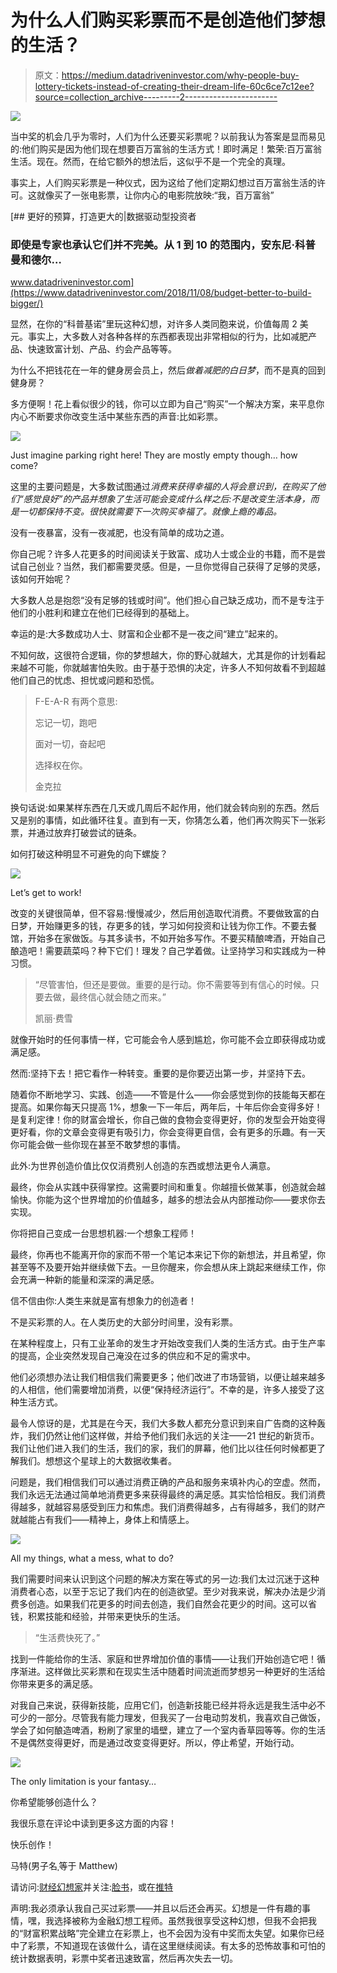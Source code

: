 # 为什么人们购买彩票而不是创造他们梦想的生活？

> 原文：<https://medium.datadriveninvestor.com/why-people-buy-lottery-tickets-instead-of-creating-their-dream-life-60c6ce7c12ee?source=collection_archive---------2----------------------->

![](img/94ec3cfde8713a778030c7954570dedf.png)

当中奖的机会几乎为零时，人们为什么还要买彩票呢？以前我认为答案是显而易见的:他们购买是因为他们现在想要百万富翁的生活方式！即时满足！繁荣:百万富翁生活。现在。然而，在给它额外的想法后，这似乎不是一个完全的真理。

事实上，人们购买彩票是一种仪式，因为这给了他们定期幻想过百万富翁生活的许可。这就像买了一张电影票，让你内心的电影院放映:“我，百万富翁”

[](https://www.datadriveninvestor.com/2018/11/08/budget-better-to-build-bigger/) [## 更好的预算，打造更大的|数据驱动型投资者

### 即使是专家也承认它们并不完美。从 1 到 10 的范围内，安东尼·科普曼和德尔…

www.datadriveninvestor.com](https://www.datadriveninvestor.com/2018/11/08/budget-better-to-build-bigger/) 

显然，在你的“科普基诺”里玩这种幻想，对许多人类同胞来说，价值每周 2 美元。事实上，大多数人对各种各样的东西都表现出非常相似的行为，比如减肥产品、快速致富计划、产品、约会产品等等。

为什么不把钱花在一年的健身房会员上，然后*做着减肥的白日梦*，而不是真的回到健身房？

多方便啊！花上看似很少的钱，你可以立即为自己“购买”一个解决方案，来平息你内心不断要求你改变生活中某些东西的声音:比如彩票。

![](img/513f67ee149ffdd0f7c2d2b6aebf95f1.png)

Just imagine parking right here! They are mostly empty though… how come?

这里的主要问题是，大多数试图通过*消费来获得幸福的人将会意识到，在购买了他们“感觉良好”的产品并想象了生活可能会变成什么样之后:不是改变生活本身，而是一切都保持不变。很快就需要下一次购买幸福了。就像上瘾的毒品。*

没有一夜暴富，没有一夜减肥，也没有简单的成功之道。

你自己呢？许多人花更多的时间阅读关于致富、成功人士或企业的书籍，而不是尝试自己创业？当然，我们都需要灵感。但是，一旦你觉得自己获得了足够的灵感，该如何开始呢？

大多数人总是抱怨“没有足够的钱或时间”。他们担心自己缺乏成功，而不是专注于他们的小胜利和建立在他们已经得到的基础上。

幸运的是:大多数成功人士、财富和企业都不是一夜之间“建立”起来的。

不知何故，这很符合逻辑，你的梦想越大，你的野心就越大，尤其是你的计划看起来越不可能，你就越害怕失败。由于基于恐惧的决定，许多人不知何故看不到超越他们自己的忧虑、担忧或问题和恐慌。

> F-E-A-R 有两个意思:
> 
> 忘记一切，跑吧
> 
> 面对一切，奋起吧
> 
> 选择权在你。
> 
> 金克拉

换句话说:如果某样东西在几天或几周后不起作用，他们就会转向别的东西。然后又是别的事情，如此循环往复。直到有一天，你猜怎么着，他们再次购买下一张彩票，并通过放弃打破尝试的链条。

如何打破这种明显不可避免的向下螺旋？

![](img/53e37235b5183b5ec69442572e502687.png)

Let’s get to work!

改变的关键很简单，但不容易:慢慢减少，然后用创造取代消费。不要做致富的白日梦，开始赚更多的钱，存更多的钱，学习如何投资和让钱为你工作。不要去餐馆，开始多在家做饭。与其多读书，不如开始多写作。不要买精酿啤酒，开始自己酿造吧！需要蔬菜吗？种下它们！理发？自己学着做。让坚持学习和实践成为一种习惯。

> “尽管害怕，但还是要做。重要的是行动。你不需要等到有信心的时候。只要去做，最终信心就会随之而来。”
> 
> 凯丽·费雪

就像开始时的任何事情一样，它可能会令人感到尴尬，你可能不会立即获得成功或满足感。

然而:坚持下去！把它看作一种转变。重要的是你要迈出第一步，并坚持下去。

随着你不断地学习、实践、创造——不管是什么——你会感觉到你的技能每天都在提高。如果你每天只提高 1%，想象一下一年后，两年后，十年后你会变得多好！是复利定律！你的财富会增长，你自己做的食物会变得更好，你的发型会开始变得更好看，你的文章会变得更有吸引力，你会变得更自信，会有更多的乐趣。有一天你可能会做一些你现在甚至不敢梦想的事情。

此外:为世界创造价值比仅仅消费别人创造的东西或想法更令人满意。

最终，你会从实践中获得掌控。这需要时间和重复。你越擅长做某事，创造就会越愉快。你能为这个世界增加的价值越多，越多的想法会从内部推动你——要求你去实现。

你将把自己变成一台思想机器:一个想象工程师！

最终，你再也不能离开你的家而不带一个笔记本来记下你的新想法，并且希望，你甚至等不及要开始并继续做下去。一旦你醒来，你会想从床上跳起来继续工作，你会充满一种新的能量和深深的满足感。

信不信由你:人类生来就是富有想象力的创造者！

不是买彩票的人。在人类历史的大部分时间里，没有彩票。

在某种程度上，只有工业革命的发生才开始改变我们人类的生活方式。由于生产率的提高，企业突然发现自己淹没在过多的供应和不足的需求中。

他们必须想办法让我们相信我们需要更多；他们改进了市场营销，以便让越来越多的人相信，他们需要增加消费，以便“保持经济运行”。不幸的是，许多人接受了这种生活方式。

最令人惊讶的是，尤其是在今天，我们大多数人都充分意识到来自广告商的这种轰炸，我们仍然让他们这样做，并给予他们我们永远的关注——21 世纪的新货币。我们让他们进入我们的生活，我们的家，我们的屏幕，他们比以往任何时候都更了解我们。想想这个星球上的大数据收集者。

问题是，我们相信我们可以通过消费正确的产品和服务来填补内心的空虚。然而，我们永远无法通过简单地消费更多来获得最终的满足感。其实恰恰相反。我们消费得越多，就越容易感受到压力和焦虑。我们消费得越多，占有得越多，我们的财产就越能占有我们——精神上，身体上和情感上。

![](img/56d4b1886368793db8528cac8b4ed369.png)

All my things, what a mess, what to do?

我们需要时间来认识到这个问题的解决方案在等式的另一边:我们太过沉迷于这种消费者心态，以至于忘记了我们内在的创造欲望。至少对我来说，解决办法是少消费多创造。如果我们花更多的时间去创造，我们自然会花更少的时间。这可以省钱，积累技能和经验，并带来更快乐的生活。

> “生活费快死了。”

找到一件能给你的生活、家庭和世界增加价值的事情——让我们开始创造它吧！循序渐进。这样做比买彩票和在现实生活中随着时间流逝而梦想另一种更好的生活给你带来更多的满足感。

对我自己来说，获得新技能，应用它们，创造新技能已经并将永远是我生活中必不可少的一部分。尽管我有能力理发，但我买了一台电动剪发机，我喜欢自己做饭，学会了如何酿造啤酒，粉刷了家里的墙壁，建立了一个室内香草园等等。你的生活不是偶然变得更好，而是通过改变变得更好。所以，停止希望，开始行动。

![](img/aef9da61222f21e79e2d44a249c065a6.png)

The only limitation is your fantasy…

你希望能够创造什么？

我很乐意在评论中读到更多这方面的内容！

快乐创作！

马特(男子名ˌ等于 Matthew)

请访问:[财经幻想家](http://www.financial-imagineer.com)并关注:[脸书](https://www.facebook.com/financialimagineer/)，或在[推特](https://twitter.com/FI_imagineer)

声明:我必须承认我自己买过彩票——并且以后还会再买。幻想是一件有趣的事情，嘿，我选择被称为金融幻想工程师。虽然我很享受这种幻想，但我不会把我的“财富积累战略”完全建立在彩票上，也不会因为没有中奖而太失望。如果你已经中了彩票，不知道现在该做什么，请在这里继续阅读。有太多的恐怖故事和可怕的统计数据表明，彩票中奖者迅速致富，然后再次失去一切。